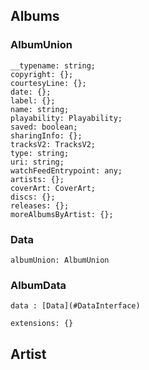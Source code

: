 ## Albums

### AlbumUnion
    __typename: string;
    copyright: {};
    courtesyLine: {};
    date: {};
    label: {};
    name: string;
    playability: Playability;
    saved: boolean;
    sharingInfo: {};
    tracksV2: TracksV2;
    type: string;
    uri: string;
    watchFeedEntrypoint: any;
    artists: {};
    coverArt: CoverArt;
    discs: {};
    releases: {};
    moreAlbumsByArtist: {};

### Data

    albumUnion: AlbumUnion


### AlbumData

    data : [Data](#DataInterface)

    extensions: {}



## Artist